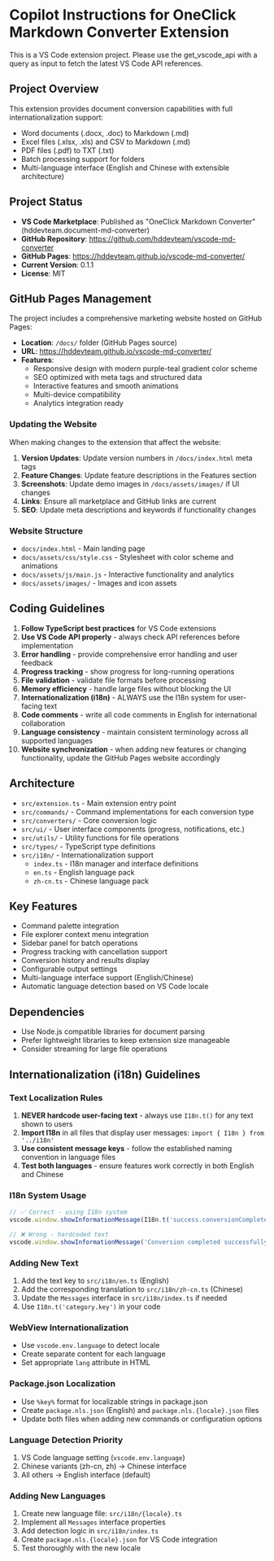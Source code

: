 # Copilot Instructions for OneClick Markdown Converter Extension

<!-- Use this file to provide workspace-specific custom instructions to Copilot. For more details, visit https://code.visualstudio.com/docs/copilot/copilot-customization#_use-a-githubcopilotinstructionsmd-file -->

This is a VS Code extension project. Please use the get_vscode_api with a query as input to fetch the latest VS Code API references.

## Project Overview
This extension provides document conversion capabilities with full internationalization support:
- Word documents (.docx, .doc) to Markdown (.md)
- Excel files (.xlsx, .xls) and CSV to Markdown (.md)
- PDF files (.pdf) to TXT (.txt)
- Batch processing support for folders
- Multi-language interface (English and Chinese with extensible architecture)

## Project Status
- **VS Code Marketplace**: Published as "OneClick Markdown Converter" (hddevteam.document-md-converter)
- **GitHub Repository**: https://github.com/hddevteam/vscode-md-converter
- **GitHub Pages**: https://hddevteam.github.io/vscode-md-converter/
- **Current Version**: 0.1.1
- **License**: MIT

## GitHub Pages Management
The project includes a comprehensive marketing website hosted on GitHub Pages:
- **Location**: `/docs/` folder (GitHub Pages source)
- **URL**: https://hddevteam.github.io/vscode-md-converter/
- **Features**: 
  - Responsive design with modern purple-teal gradient color scheme
  - SEO optimized with meta tags and structured data
  - Interactive features and smooth animations
  - Multi-device compatibility
  - Analytics integration ready

### Updating the Website
When making changes to the extension that affect the website:
1. **Version Updates**: Update version numbers in `/docs/index.html` meta tags
2. **Feature Changes**: Update feature descriptions in the Features section
3. **Screenshots**: Update demo images in `/docs/assets/images/` if UI changes
4. **Links**: Ensure all marketplace and GitHub links are current
5. **SEO**: Update meta descriptions and keywords if functionality changes

### Website Structure
- `docs/index.html` - Main landing page
- `docs/assets/css/style.css` - Stylesheet with color scheme and animations
- `docs/assets/js/main.js` - Interactive functionality and analytics
- `docs/assets/images/` - Images and icon assets

## Coding Guidelines
1. **Follow TypeScript best practices** for VS Code extensions
2. **Use VS Code API properly** - always check API references before implementation
3. **Error handling** - provide comprehensive error handling and user feedback
4. **Progress tracking** - show progress for long-running operations
5. **File validation** - validate file formats before processing
6. **Memory efficiency** - handle large files without blocking the UI
7. **Internationalization (i18n)** - ALWAYS use the I18n system for user-facing text
8. **Code comments** - write all code comments in English for international collaboration
9. **Language consistency** - maintain consistent terminology across all supported languages
10. **Website synchronization** - when adding new features or changing functionality, update the GitHub Pages website accordingly

## Architecture
- `src/extension.ts` - Main extension entry point
- `src/commands/` - Command implementations for each conversion type
- `src/converters/` - Core conversion logic
- `src/ui/` - User interface components (progress, notifications, etc.)
- `src/utils/` - Utility functions for file operations
- `src/types/` - TypeScript type definitions
- `src/i18n/` - Internationalization support
  - `index.ts` - I18n manager and interface definitions
  - `en.ts` - English language pack
  - `zh-cn.ts` - Chinese language pack

## Key Features
- Command palette integration
- File explorer context menu integration
- Sidebar panel for batch operations
- Progress tracking with cancellation support
- Conversion history and results display
- Configurable output settings
- Multi-language interface support (English/Chinese)
- Automatic language detection based on VS Code locale

## Dependencies
- Use Node.js compatible libraries for document parsing
- Prefer lightweight libraries to keep extension size manageable
- Consider streaming for large file operations

## Internationalization (i18n) Guidelines

### Text Localization Rules
1. **NEVER hardcode user-facing text** - always use `I18n.t()` for any text shown to users
2. **Import I18n** in all files that display user messages: `import { I18n } from '../i18n'`
3. **Use consistent message keys** - follow the established naming convention in language files
4. **Test both languages** - ensure features work correctly in both English and Chinese

### I18n System Usage
```typescript
// ✅ Correct - using I18n system
vscode.window.showInformationMessage(I18n.t('success.conversionComplete', fileName));

// ❌ Wrong - hardcoded text
vscode.window.showInformationMessage('Conversion completed successfully');
```

### Adding New Text
1. Add the text key to `src/i18n/en.ts` (English)
2. Add the corresponding translation to `src/i18n/zh-cn.ts` (Chinese)
3. Update the `Messages` interface in `src/i18n/index.ts` if needed
4. Use `I18n.t('category.key')` in your code

### WebView Internationalization
- Use `vscode.env.language` to detect locale
- Create separate content for each language
- Set appropriate `lang` attribute in HTML

### Package.json Localization
- Use `%key%` format for localizable strings in package.json
- Create `package.nls.json` (English) and `package.nls.{locale}.json` files
- Update both files when adding new commands or configuration options

### Language Detection Priority
1. VS Code language setting (`vscode.env.language`)
2. Chinese variants (zh-cn, zh) → Chinese interface
3. All others → English interface (default)

### Adding New Languages
1. Create new language file: `src/i18n/{locale}.ts`
2. Implement all `Messages` interface properties
3. Add detection logic in `src/i18n/index.ts`
4. Create `package.nls.{locale}.json` for VS Code integration
5. Test thoroughly with the new locale
